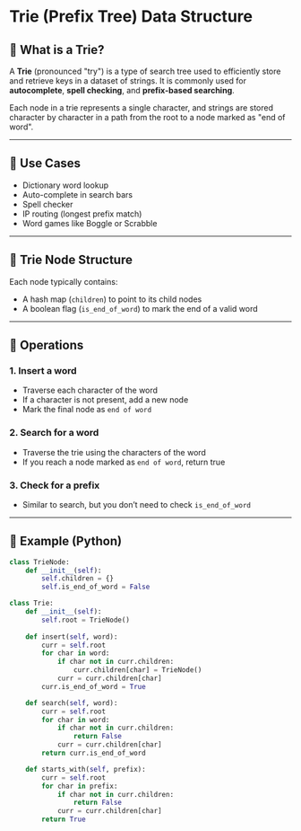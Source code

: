 # Trie (Prefix Tree) Data Structure

## 📘 What is a Trie?

A **Trie** (pronounced "try") is a type of search tree used to efficiently store and retrieve keys in a dataset of strings. It is commonly used for **autocomplete**, **spell checking**, and **prefix-based searching**.

Each node in a trie represents a single character, and strings are stored character by character in a path from the root to a node marked as "end of word".

---

## 🔧 Use Cases
- Dictionary word lookup
- Auto-complete in search bars
- Spell checker
- IP routing (longest prefix match)
- Word games like Boggle or Scrabble

---

## 🧱 Trie Node Structure

Each node typically contains:
- A hash map (`children`) to point to its child nodes
- A boolean flag (`is_end_of_word`) to mark the end of a valid word

---

## 🧠 Operations

### 1. **Insert a word**
- Traverse each character of the word
- If a character is not present, add a new node
- Mark the final node as `end of word`

### 2. **Search for a word**
- Traverse the trie using the characters of the word
- If you reach a node marked as `end of word`, return true

### 3. **Check for a prefix**
- Similar to search, but you don’t need to check `is_end_of_word`

---

## 🧪 Example (Python)

```python
class TrieNode:
    def __init__(self):
        self.children = {}
        self.is_end_of_word = False

class Trie:
    def __init__(self):
        self.root = TrieNode()
    
    def insert(self, word):
        curr = self.root
        for char in word:
            if char not in curr.children:
                curr.children[char] = TrieNode()
            curr = curr.children[char]
        curr.is_end_of_word = True

    def search(self, word):
        curr = self.root
        for char in word:
            if char not in curr.children:
                return False
            curr = curr.children[char]
        return curr.is_end_of_word

    def starts_with(self, prefix):
        curr = self.root
        for char in prefix:
            if char not in curr.children:
                return False
            curr = curr.children[char]
        return True
